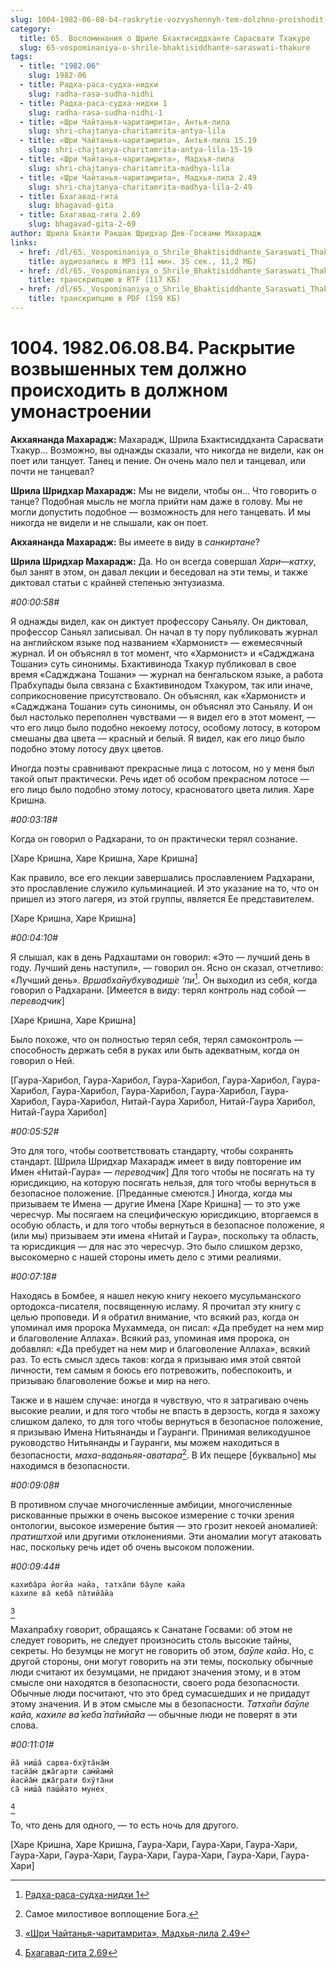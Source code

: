 ```yaml
---
slug: 1004-1982-06-08-b4-raskrytie-vozvyshennyh-tem-dolzhno-proishodit-v-dolzhnom-umonastroenii
category:
  title: 65. Воспоминания о Шриле Бхактисиддханте Сарасвати Тхакуре
  slug: 65-vospominaniya-o-shrile-bhaktisiddhante-saraswati-thakure
tags:
  - title: "1982.06"
    slug: 1982-06
  - title: Радха-раса-судха-нидхи
    slug: radha-rasa-sudha-nidhi
  - title: Радха-раса-судха-нидхи 1
    slug: radha-rasa-sudha-nidhi-1
  - title: «Шри Чайтанья-чаритамрита», Антья-лила
    slug: shri-chajtanya-charitamrita-antya-lila
  - title: «Шри Чайтанья-чаритамрита», Антья-лила 15.19
    slug: shri-chajtanya-charitamrita-antya-lila-15-19
  - title: «Шри Чайтанья-чаритамрита», Мадхья-лила
    slug: shri-chajtanya-charitamrita-madhya-lila
  - title: «Шри Чайтанья-чаритамрита», Мадхья-лила 2.49
    slug: shri-chajtanya-charitamrita-madhya-lila-2-49
  - title: Бхагавад-гита
    slug: bhagavad-gita
  - title: Бхагавад-гита 2.69
    slug: bhagavad-gita-2-69
author: Шрила Бхакти Ракшак Шридхар Дев-Госвами Махарадж
links:
  - href: /dl/65._Vospominaniya_o_Shrile_Bhaktisiddhante_Saraswati_Thakure/1004_1982.06.08.B4_SridharMj_Raskrytie_vozvyshennyh_tem_dolzhno_proishodit_v_dolzhnom_umonastroenii.mp3
    title: аудиозапись в MP3 (11 мин. 35 сек., 11,2 МБ)
  - href: /dl/65._Vospominaniya_o_Shrile_Bhaktisiddhante_Saraswati_Thakure/1004_1982.06.08.B4_SridharMj_Raskrytie_vozvyshennyh_tem_dolzhno_proishodit_v_dolzhnom_umonastroenii.rtf
    title: транскрипцию в RTF (117 КБ)
  - href: /dl/65._Vospominaniya_o_Shrile_Bhaktisiddhante_Saraswati_Thakure/1004_1982.06.08.B4_SridharMj_Raskrytie_vozvyshennyh_tem_dolzhno_proishodit_v_dolzhnom_umonastroenii.pdf
    title: транскрипцию в PDF (159 КБ)
---
```


# 1004. 1982.06.08.B4. Раскрытие возвышенных тем должно происходить в должном умонастроении

**Акхаянанда Махарадж:** Махарадж, Шрила Бхактисиддханта Сарасвати Тхакур… Возможно, вы однажды сказали, что никогда не видели, как он поет или танцует. Танец и пение. Он очень мало пел и танцевал, или почти не танцевал?

**Шрила Шридхар Махарадж:** Мы не видели, чтобы он… Что говорить о танце? Подобная мысль не могла прийти нам даже в голову. Мы не могли допустить подобное — возможность для него танцевать. И мы никогда не видели и не слышали, как он поет.

**Акхаянанда Махарадж:** Вы имеете в виду в *санкиртане*?

**Шрила Шридхар Махарадж:** Да. Но он всегда совершал *Хари*—*катху*, был занят в этом, он давал лекции и беседовал на эти темы, и также диктовал статьи с крайней степенью энтузиазма.

*#00:00:58#*

Я однажды видел, как он диктует профессору Саньялу. Он диктовал, профессор Саньял записывал. Он начал в ту пору публиковать журнал на английском языке под названием «Хармонист» — ежемесячный журнал. И он объяснял в тот момент, что «Хармонист» и «Саджджана Тошани» суть синонимы. Бхактивинода Тхакур публиковал в свое время «Саджджана Тошани» — журнал на бенгальском языке, а работа Прабхупады была связана с Бхактивинодом Тхакуром, так или иначе, соприкосновение присутствовало. Он объяснял, как «Хармонист» и «Саджджана Тошани» суть синонимы, он объяснял это Саньялу. И он был настолько переполнен чувствами — я видел его в этот момент, — что его лицо было подобно некоему лотосу, особому лотосу, в котором смешаны два цвета — красный и белый. Я видел, как его лицо было подобно этому лотосу двух цветов.

Иногда поэты сравнивают прекрасные лица с лотосом, но у меня был такой опыт практически. Речь идет об особом прекрасном лотосе — его лицо было подобно этому лотосу, красноватого цвета лилия. Харе Кришна.

*#00:03:18#*

Когда он говорил о Радхарани, то он практически терял сознание.

[Харе Кришна, Харе Кришна, Харе Кришна]

Как правило, все его лекции завершались прославлением Радхарани, это прославление служило кульминацией. И это указание на то, что он пришел из этого лагеря, из этой группы, является Ее представителем.

[Харе Кришна, Харе Кришна]

*#00:04:10#*

Я слышал, как в день Радхаштами он говорил: «Это — лучший день в году. Лучший день наступил», — говорил он. Ясно он сказал, отчетливо: «Лучший день». *Вр̣шабха̄нубхуводиш́е ’пи*[^_ftn1]. Он выходил из себя, когда говорил о Радхарани. [Имеется в виду: терял контроль над собой — *переводчик*]

[Харе Кришна, Харе Кришна]

Было похоже, что он полностью терял себя, терял самоконтроль — способность держать себя в руках или быть адекватным, когда он говорил о Ней.

[Гаура-Харибол, Гаура-Харибол, Гаура-Харибол, Гаура-Харибол, Гаура-Харибол, Гаура-Харибол, Гаура-Харибол, Гаура-Харибол, Гаура-Харибол, Гаура-Харибол, Нитай-Гаура Харибол, Нитай-Гаура Харибол, Нитай-Гаура Харибол]

*#00:05:52#*

Это для того, чтобы соответствовать стандарту, чтобы сохранять стандарт. [Шрила Шридхар Махарадж имеет в виду повторение им Имен «Нитай-Гаура» — *переводчик*] Для того чтобы не посягать на ту юрисдикцию, на которую посягать нельзя, для того чтобы вернуться в безопасное положение. [Преданные смеются.] Иногда, когда мы призываем те Имена — другие Имена [Харе Кришна] — то это уже чересчур. Мы посягаем на специфическую юрисдикцию, вторгаемся в особую область, и для того чтобы вернуться в безопасное положение, я (или мы) призываем эти имена «Нитай и Гаура», поскольку та область, та юрисдикция — для нас это чересчур. Это было слишком дерзко, высокомерно с нашей стороны иметь дело с этими реалиями.

*#00:07:18#*

Находясь в Бомбее, я нашел некую книгу некоего мусульманского ортодокса-писателя, посвященную исламу. Я прочитал эту книгу с целью проповеди. И я обратил внимание, что всякий раз, когда он упоминал имя пророка Мухаммеда, он писал: «Да пребудет на нем мир и благоволение Аллаха». Всякий раз, упоминая имя пророка, он добавлял: «Да пребудет на нем мир и благоволение Аллаха», всякий раз. То есть смысл здесь таков: когда я призываю имя этой святой личности, тем самым я боюсь его потревожить, побеспокоить, и призываю благоволение божье и мир на него.

Также и в нашем случае: иногда я чувствую, что я затрагиваю очень высокие реалии, и для того чтобы не впасть в дерзость, когда я захожу слишком далеко, то для того чтобы вернуться в безопасное положение, я призываю Имена Нитьянанды и Гауранги. Принимая великодушное руководство Нитьянанды и Гауранги, мы можем находиться в безопасности, *маха-ваданьяя-аватара*[^_ftn2]. В Их пещере [буквально] мы находимся в безопасности.

*#00:09:08#*

В противном случае многочисленные амбиции, многочисленные рискованные прыжки в очень высокое измерение с точки зрения онтологии, высокое измерение бытия — это грозит некоей аномалией: *пратиштхой* или другими отклонениями. Эти аномалии могут атаковать нас, поскольку речь идет об очень высоком положении.

*#00:09:44#*

    кахиба̄ра йогйа найа, татха̄пи ба̄уле кайа
    кахиле ва̄ кеба̄ па̄тийа̄йа
[^_ftn3]

Махапрабху говорит, обращаясь к Санатане Госвами: об этом не следует говорить, не следует произносить столь высокие тайны, секреты. Но безумцы не могут не говорить об этом, *ба̄уле кайа*. Но, с другой стороны, они могут говорить на эти темы, поскольку обычные люди считают их безумцами, не придают значения этому, и в этом смысле они находятся в безопасности, своего рода безопасности. Обычные люди посчитают, что это бред сумасшедших и не придадут этому значения. И в этом смысле мы в безопасности. *Татха̄пи ба̄уле кайа, кахиле ва̄ кеба̄ па̄тийа̄йа* — обычные люди не поверят в эти слова.

*#00:11:01#*

    йа̄ ниш́а̄ сарва-бхӯта̄на̄м̇
    тасйа̄м̇ джа̄гарти сам̇йамӣ
    йасйа̄м̇ джа̄грати бхӯта̄ни
    са̄ ниш́а̄ паш́йато мунех̣
[^_ftn4]

То, что день для одного, — то есть ночь для другого.

[Харе Кришна, Харе Кришна, Гаура-Хари, Гаура-Хари, Гаура-Хари, Гаура-Хари, Гаура-Хари, Гаура-Хари, Гаура-Хари, Гаура-Хари, Гаура-Хари]



[^_ftn1]: [Радха-раса-судха-нидхи 1](../notes/radha-rasa-sudha-nidhi/radha-rasa-sudha-nidhi-1.md)

[^_ftn2]: Самое милостивое воплощение Бога.

[^_ftn3]: [«Шри Чайтанья-чаритамрита», Мадхья-лила 2.49](../notes/shri-chajtanya-charitamrita-madhya-lila/shri-chajtanya-charitamrita-madhya-lila-2-49.md)

[^_ftn4]: [Бхагавад-гита 2.69](../notes/bhagavad-gita/bhagavad-gita-2-69.md)

